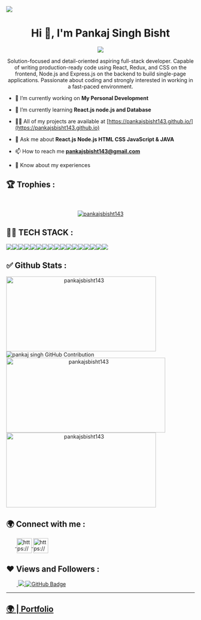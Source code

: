 <img src="https://repository-images.githubusercontent.com/588181932/e36ec678-7984-4cdd-8e4c-a3932772ff8e"/>
<h1 align="center">Hi 👋, I'm Pankaj Singh Bisht</h1>
<p align="center">
  <img src="https://readme-typing-svg.herokuapp.com/?lines=Full%20Stack%20MERN%20Developer;&center=true&width=700&height=50">
</p>
<p align="center">Solution-focused and detail-oriented aspiring full-stack developer. Capable of writing production-ready code using React, Redux, and CSS on the frontend, Node.js and Express.js on the backend to build single-page applications. Passionate about coding and strongly interested in working in a fast-paced environment.</p>

- 🔭 I’m currently working on **My Personal Development**

- 🌱 I’m currently learning **React.js node.js and Database**

- 👨‍💻 All of my projects are available at [https://pankajsbisht143.github.io/](https://pankajsbisht143.github.io)

- 💬 Ask me about **React.js Node.js HTML CSS JavaScript & JAVA**

- 📫 How to reach me **pankajsbisht143@gmail.com**

- 📄 Know about my experiences



## 🏆 Trophies :
<br/>
<p align="center"> <a href="https://github.com/ryo-ma/github-profile-trophy"><img src="https://github-profile-trophy.vercel.app/?username=pankajsbisht143&theme=onedark" alt="pankajsbisht143" /></a> </p>

## 👨‍💻 TECH STACK :

<div align="center" style="display: flex; flex-wrap: wrap;">
<img src="https://img.shields.io/badge/react-%2320232a.svg?style=for-the-badge&logo=react&logoColor=%2361DAFB" />
<img src="https://img.shields.io/badge/React_Router-CA4245?style=for-the-badge&logo=react-router&logoColor=white" />
<img src="https://img.shields.io/badge/redux-%23593d88.svg?style=for-the-badge&logo=redux&logoColor=white" />
<img src="https://img.shields.io/badge/chakra-%234ED1C5.svg?style=for-the-badge&logo=chakraui&logoColor=white" />
<img src="https://img.shields.io/badge/MongoDB-%234ea94b.svg?style=for-the-badge&logo=mongodb&logoColor=white" />
<img src="https://img.shields.io/badge/HTML5-E34F26?style=for-the-badge&logo=html5&logoColor=white" />
<img src="https://img.shields.io/badge/CSS3-1572B6?style=for-the-badge&logo=css3&logoColor=white" />
<img src="https://img.shields.io/badge/JavaScript-323330?style=for-the-badge&logo=javascript&logoColor=F7DF1E" />
<img src="https://img.shields.io/badge/Bootstrap-563D7C?style=for-the-badge&logo=bootstrap&logoColor=white" />
<img src="https://img.shields.io/badge/Tailwind_CSS-38B2AC?style=for-the-badge&logo=tailwind-css&logoColor=white" />
<img src="https://img.shields.io/badge/Node.js-339933?style=for-the-badge&logo=nodedotjs&logoColor=white" />
<img src="https://img.shields.io/badge/Express.js-000000?style=for-the-badge&logo=express&logoColor=white" />
<img src="https://img.shields.io/badge/java-%23ED8B00.svg?style=for-the-badge&logo=java&logoColor=white" />
<img src="https://img.shields.io/badge/npm-CB3837?style=for-the-badge&logo=npm&logoColor=white" />
<img src="https://img.shields.io/badge/GitHub-100000?style=for-the-badge&logo=github&logoColor=white" />
<img src="https://img.shields.io/badge/GIT-E44C30?style=for-the-badge&logo=git&logoColor=white" />
<img src="https://img.shields.io/badge/vite-%23646CFF.svg?style=for-the-badge&logo=vite&logoColor=white" />
</div>


## ✅ Github Stats :

<div align="center" style="display: flex; flex-wrap: wrap;">

<img width="400px" height="200px" align="center" src="https://github-readme-stats.vercel.app/api?username=pankajsbisht143&theme=radical&border_radius=2.7&show_icons=true" alt="pankajsbisht143" />

  
<img src="https://github-profile-summary-cards.vercel.app/api/cards/profile-details?username=pankajsbisht143&theme=radical&border_radius=2.7" alt="pankaj singh GitHub Contribution"/>
  

  
<img width="425px" height="200px" align="center" src="https://github-readme-streak-stats.herokuapp.com/?user=pankajsbisht143&theme=radical&date_format=M%20j%5B%2C%20Y%5D&border_radius=2.7" alt="pankajsbisht143" />
  
<img width="400px" height="200px" align="center" src="https://github-readme-stats.vercel.app/api/top-langs/?username=pankajsbisht143&theme=radical&border_radius=2.7" alt="pankajsbisht143" />
  
</div>

<h2>🌍 Connect with me :</h2>
   <p align="left">
    &nbsp;&nbsp;&nbsp;&nbsp;&nbsp;&nbsp;<a href="https://www.linkedin.com/in/pankaj-singh-bisht-3abb4525a/" target="blank">
            <img align="center"
                src="https://img.icons8.com/3d-fluency/94/linkedin.png"
                alt="https://www.linkedin.com/in/pankaj-singh-bisht-3abb4525a/" width="40px" />
        </a>
        <a href="https://github.com/pankajsbisht143" target="blank">
            <img align="center"
                src="https://img.icons8.com/3d-fluency/94/github.png"
                alt="https://github.com/pankajsbisht143" width="40px"/>
        </a>
    </p>
    <h2>❤ Views and Followers :</h2>
    &nbsp;&nbsp;&nbsp;&nbsp;&nbsp;&nbsp;&nbsp;<a href="https://github.com/pankajsbisht143/github-profile-views-counter">
        <img src="https://komarev.com/ghpvc/?username=pankajsbisht143" >
    </a>
    <a href="https://github.com/pankajsbisht143?tab=followers">
        <img src="https://img.shields.io/github/followers/pankajsbisht143?label=Followers&style=social" alt="GitHub Badge">
    </a>
    <hr />
    <h2><a href="https://pankajsbisht143.github.io">🌍 | Portfolio </a></h2>
